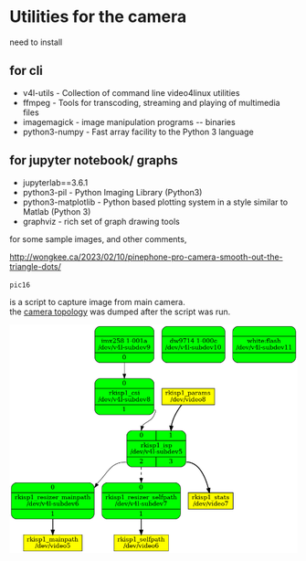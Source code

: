 # Utilities for the camera


need to install

## for cli

- v4l-utils - Collection of command line video4linux utilities
- ffmpeg - Tools for transcoding, streaming and playing of multimedia files
- imagemagick - image manipulation programs -- binaries
- python3-numpy - Fast array facility to the Python 3 language

## for jupyter notebook/ graphs
- jupyterlab==3.6.1
- python3-pil - Python Imaging Library (Python3)
- python3-matplotlib - Python based plotting system in a style similar to Matlab (Python 3)
- graphviz - rich set of graph drawing tools

for some sample images, and other comments, 

http://wongkee.ca/2023/02/10/pinephone-pro-camera-smooth-out-the-triangle-dots/

`pic16`

is a script to capture image from main camera.  
the [camera topology](camera.topology.txt) was dumped after the script was run.

![topology](camera.png)
